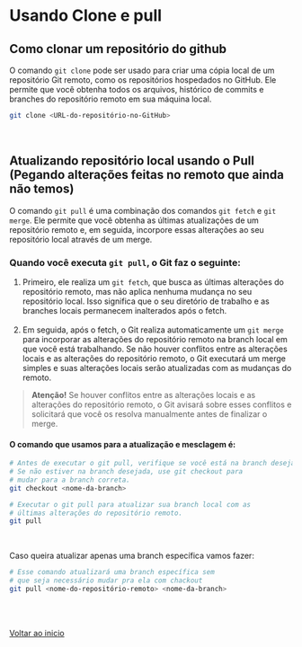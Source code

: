 # Usando Clone e pull

## Como clonar um repositório do github

O comando `git clone` pode ser usado para criar uma cópia local de um repositório Git remoto, como os repositórios hospedados no GitHub. Ele permite que você obtenha todos os arquivos, histórico de commits e branches do repositório remoto em sua máquina local.
```bash
git clone <URL-do-repositório-no-GitHub>
```
<br>

## Atualizando repositório local usando o Pull (Pegando alterações feitas no remoto que ainda não temos)
O comando `git pull` é uma combinação dos comandos `git fetch` e `git merge`. Ele permite que você obtenha as últimas atualizações de um repositório remoto e, em seguida, incorpore essas alterações ao seu repositório local através de um merge.

### Quando você executa `git pull`, o Git faz o seguinte:
1. Primeiro, ele realiza um `git fetch`, que busca as últimas alterações do repositório remoto, mas não aplica nenhuma mudança no seu repositório local. Isso significa que o seu diretório de trabalho e as branches locais permanecem inalterados após o fetch.<br><br>
2. Em seguida, após o fetch, o Git realiza automaticamente um `git merge` para incorporar as alterações do repositório remoto na branch local em que você está trabalhando. Se não houver conflitos entre as alterações locais e as alterações do repositório remoto, o Git executará um merge simples e suas alterações locais serão atualizadas com as mudanças do remoto.

> **Atenção!**
    Se houver conflitos entre as alterações locais e as alterações do repositório remoto, o Git avisará sobre esses conflitos e solicitará que você os resolva manualmente antes de finalizar o merge.

#### O comando que usamos para a atualização e mesclagem é:
```bash
# Antes de executar o git pull, verifique se você está na branch desejada.
# Se não estiver na branch desejada, use git checkout para 
# mudar para a branch correta.
git checkout <nome-da-branch>

# Executar o git pull para atualizar sua branch local com as  
# últimas alterações do repositório remoto.
git pull 
```
<br>

Caso queira atualizar apenas uma branch específica vamos fazer:
```bash
# Esse comando atualizará uma branch específica sem 
# que seja necessário mudar pra ela com chackout
git pull <nome-do-repositório-remoto> <nome-da-branch> 
```

<br>

<br>

[Voltar ao inicio](/README.md)